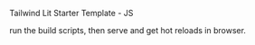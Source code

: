 Tailwind Lit Starter Template - JS


run the build scripts, then serve and get hot reloads in browser.
